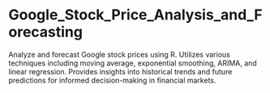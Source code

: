 # Google_Stock_Price_Analysis_and_Forecasting
Analyze and forecast Google stock prices using R. Utilizes various techniques including moving average, exponential smoothing, ARIMA, and linear regression. Provides insights into historical trends and future predictions for informed decision-making in financial markets.
